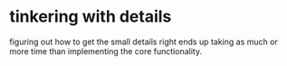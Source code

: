 # tinkering with details

figuring out how to get the small details right ends up taking as much or more time than implementing the core functionality.